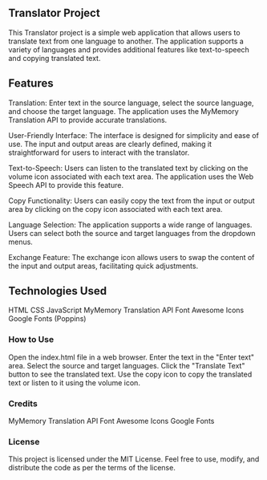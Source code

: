 ## Translator Project

This Translator project is a simple web application that allows users to translate text from one language to another. The application supports a variety of languages and provides additional features like text-to-speech and copying translated text.

## Features

Translation: Enter text in the source language, select the source language, and choose the target language. The application uses the MyMemory Translation API to provide accurate translations.

User-Friendly Interface: The interface is designed for simplicity and ease of use. The input and output areas are clearly defined, making it straightforward for users to interact with the translator.

Text-to-Speech: Users can listen to the translated text by clicking on the volume icon associated with each text area. The application uses the Web Speech API to provide this feature.

Copy Functionality: Users can easily copy the text from the input or output area by clicking on the copy icon associated with each text area.

Language Selection: The application supports a wide range of languages. Users can select both the source and target languages from the dropdown menus.

Exchange Feature: The exchange icon allows users to swap the content of the input and output areas, facilitating quick adjustments.

## Technologies Used

HTML
CSS
JavaScript
MyMemory Translation API
Font Awesome Icons
Google Fonts (Poppins)

### How to Use

Open the index.html file in a web browser.
Enter the text in the "Enter text" area.
Select the source and target languages.
Click the "Translate Text" button to see the translated text.
Use the copy icon to copy the translated text or listen to it using the volume icon.

### Credits

MyMemory Translation API
Font Awesome Icons
Google Fonts

### License

This project is licensed under the MIT License. Feel free to use, modify, and distribute the code as per the terms of the license.
